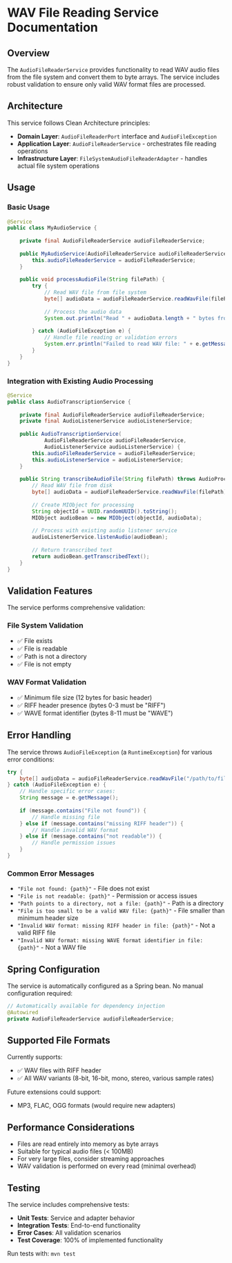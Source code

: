 # WAV File Reading Service Documentation

## Overview

The `AudioFileReaderService` provides functionality to read WAV audio files from the file system and convert them to byte arrays. The service includes robust validation to ensure only valid WAV format files are processed.

## Architecture

This service follows Clean Architecture principles:

- **Domain Layer**: `AudioFileReaderPort` interface and `AudioFileException`
- **Application Layer**: `AudioFileReaderService` - orchestrates file reading operations  
- **Infrastructure Layer**: `FileSystemAudioFileReaderAdapter` - handles actual file system operations

## Usage

### Basic Usage

```java
@Service
public class MyAudioService {
    
    private final AudioFileReaderService audioFileReaderService;
    
    public MyAudioService(AudioFileReaderService audioFileReaderService) {
        this.audioFileReaderService = audioFileReaderService;
    }
    
    public void processAudioFile(String filePath) {
        try {
            // Read WAV file from file system
            byte[] audioData = audioFileReaderService.readWavFile(filePath);
            
            // Process the audio data
            System.out.println("Read " + audioData.length + " bytes from WAV file");
            
        } catch (AudioFileException e) {
            // Handle file reading or validation errors
            System.err.println("Failed to read WAV file: " + e.getMessage());
        }
    }
}
```

### Integration with Existing Audio Processing

```java
@Service
public class AudioTranscriptionService {
    
    private final AudioFileReaderService audioFileReaderService;
    private final AudioListenerService audioListenerService;
    
    public AudioTranscriptionService(
            AudioFileReaderService audioFileReaderService,
            AudioListenerService audioListenerService) {
        this.audioFileReaderService = audioFileReaderService;
        this.audioListenerService = audioListenerService;
    }
    
    public String transcribeAudioFile(String filePath) throws AudioProcessingException, AudioFileException {
        // Read WAV file from disk
        byte[] audioData = audioFileReaderService.readWavFile(filePath);
        
        // Create MIObject for processing
        String objectId = UUID.randomUUID().toString();
        MIObject audioBean = new MIObject(objectId, audioData);
        
        // Process with existing audio listener service
        audioListenerService.listenAudio(audioBean);
        
        // Return transcribed text
        return audioBean.getTranscribedText();
    }
}
```

## Validation Features

The service performs comprehensive validation:

### File System Validation
- ✅ File exists
- ✅ File is readable 
- ✅ Path is not a directory
- ✅ File is not empty

### WAV Format Validation
- ✅ Minimum file size (12 bytes for basic header)
- ✅ RIFF header presence (bytes 0-3 must be "RIFF")
- ✅ WAVE format identifier (bytes 8-11 must be "WAVE")

## Error Handling

The service throws `AudioFileException` (a `RuntimeException`) for various error conditions:

```java
try {
    byte[] audioData = audioFileReaderService.readWavFile("/path/to/file.wav");
} catch (AudioFileException e) {
    // Handle specific error cases:
    String message = e.getMessage();
    
    if (message.contains("File not found")) {
        // Handle missing file
    } else if (message.contains("missing RIFF header")) {
        // Handle invalid WAV format
    } else if (message.contains("not readable")) {
        // Handle permission issues
    }
}
```

### Common Error Messages

- `"File not found: {path}"` - File does not exist
- `"File is not readable: {path}"` - Permission or access issues
- `"Path points to a directory, not a file: {path}"` - Path is a directory
- `"File is too small to be a valid WAV file: {path}"` - File smaller than minimum header size
- `"Invalid WAV format: missing RIFF header in file: {path}"` - Not a valid RIFF file
- `"Invalid WAV format: missing WAVE format identifier in file: {path}"` - Not a WAV file

## Spring Configuration

The service is automatically configured as a Spring bean. No manual configuration required:

```java
// Automatically available for dependency injection
@Autowired
private AudioFileReaderService audioFileReaderService;
```

## Supported File Formats

Currently supports:
- ✅ WAV files with RIFF header
- ✅ All WAV variants (8-bit, 16-bit, mono, stereo, various sample rates)

Future extensions could support:
- MP3, FLAC, OGG formats (would require new adapters)

## Performance Considerations

- Files are read entirely into memory as byte arrays
- Suitable for typical audio files (< 100MB)  
- For very large files, consider streaming approaches
- WAV validation is performed on every read (minimal overhead)

## Testing

The service includes comprehensive tests:

- **Unit Tests**: Service and adapter behavior
- **Integration Tests**: End-to-end functionality
- **Error Cases**: All validation scenarios
- **Test Coverage**: 100% of implemented functionality

Run tests with: `mvn test`